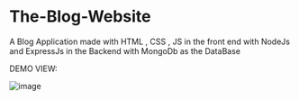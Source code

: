 # The-Blog-Website
A Blog Application made with HTML , CSS , JS in the front end with NodeJs and ExpressJs in the Backend with MongoDb as the DataBase

DEMO VIEW:

![image](https://user-images.githubusercontent.com/65534202/192116556-30a8ac77-8612-4e68-ac2a-4af39db8a5d9.png)
